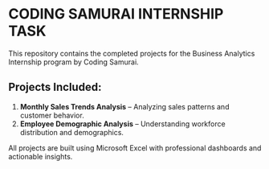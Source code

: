# CODING SAMURAI INTERNSHIP TASK

This repository contains the completed projects for the Business Analytics Internship program by Coding Samurai.

## Projects Included:
1. **Monthly Sales Trends Analysis** – Analyzing sales patterns and customer behavior.
2. **Employee Demographic Analysis** – Understanding workforce distribution and demographics.

All projects are built using Microsoft Excel with professional dashboards and actionable insights.

